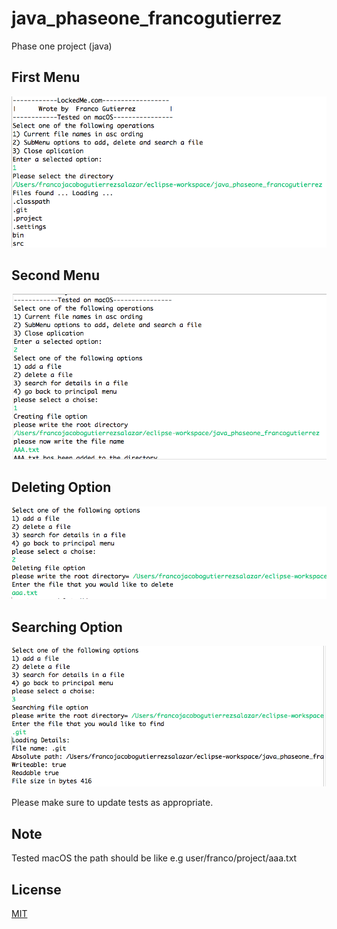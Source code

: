 # java_phaseone_francogutierrez
Phase one project (java)
## First Menu
![Alt text](screen_1.png?raw=true "Title")
## Second Menu
![Alt text](screen_2.png?raw=true "Title")
## Deleting Option
![Alt text](screen_3.png?raw=true "Title")
## Searching Option
![Alt text](screen_4.png?raw=true "Title")

Please make sure to update tests as appropriate.
## Note 
Tested macOS the path should be like e.g user/franco/project/aaa.txt
## License
[MIT](https://choosealicense.com/licenses/mit/)

